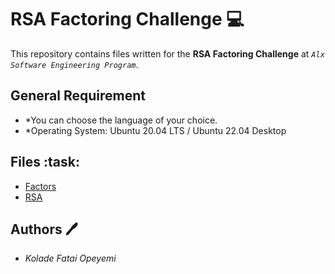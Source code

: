 # RSA Factoring Challenge :computer:

This repository contains files written for the **RSA Factoring Challenge** at *`Alx Software Engineering Program`*. 

## General Requirement 
* *You can choose the language of your choice.
* *Operating System: Ubuntu 20.04 LTS / Ubuntu 22.04 Desktop

## Files :task:

* [Factors](./factors)
* [RSA](./rsa)


## Authors :pen:

* *Kolade Fatai Opeyemi*

